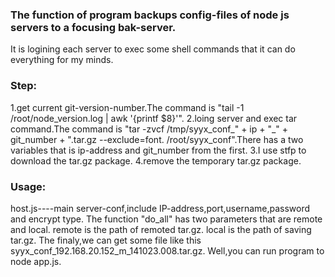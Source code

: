 <h3>The function of program backups config-files of node js servers to a focusing bak-server.</h3>

<p>It is logining each server to exec some shell commands that it can do everything for my minds.</p>
<h3>Step:</h3>
    1.get current git-version-number.The command is "tail -1 /root/node_version.log | awk '{printf $8}'".
    2.loing server and exec tar command.The command is "tar -zvcf /tmp/syyx_conf_" + ip + "_" + git_number + ".tar.gz --exclude=font. /root/syyx_conf".There has a two variables that is ip-address and git_number from the first.
    3.I use stfp to download the tar.gz package.
    4.remove the temporary tar.gz package.
    
<h3>Usage:</h3>
    host.js----main server-conf,include IP-address,port,username,password and encrypt type.
    The function "do_all" has two parameters that are remote and local.
        remote is the path of remoted tar.gz.
        local is the path of saving tar.gz.
    The finaly,we can get some file like this syyx_conf_192.168.20.152_m_141023.008.tar.gz.
    Well,you can run program to node app.js.

